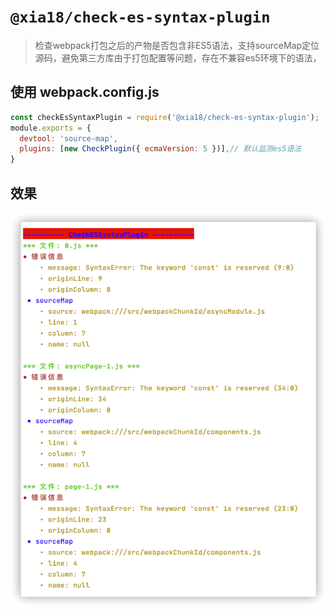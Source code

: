 # `@xia18/check-es-syntax-plugin`

> 检查webpack打包之后的产物是否包含非ES5语法，支持sourceMap定位源码，避免第三方库由于打包配置等问题，存在不兼容es5环境下的语法，

## 使用 webpack.config.js

```javascript
const checkEsSyntaxPlugin = require('@xia18/check-es-syntax-plugin');
module.exports = {
  devtool: 'source-map',
  plugins: [new CheckPlugin({ ecmaVersion: 5 })],// 默认监测es5语法
}

```

## 效果
<p>
<img src="https://raw.githubusercontent.com/XiaMengjian/xia-public/main/packages/checkESSyntaxPlugin/imgs/errorMsg.png"/>
</p>